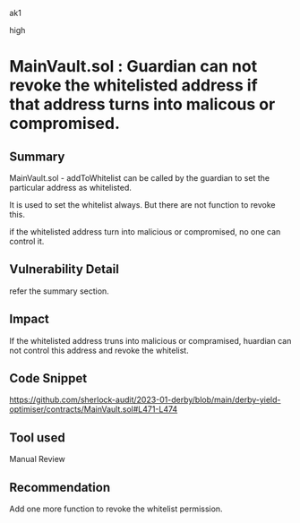 ak1

high

# MainVault.sol : Guardian can not revoke the whitelisted address if that address turns into malicous or compromised.

## Summary

MainVault.sol - addToWhitelist can be called by the guardian to set the particular address as whitelisted.

It is used to set the whitelist always. But there are not function to revoke this.

if the whitelisted address turn into malicious or compromised, no one can control it.

## Vulnerability Detail

refer the summary section.

## Impact
If the whitelisted address truns into malicious or compramised, huardian can not control this address and revoke the whitelist.

## Code Snippet
https://github.com/sherlock-audit/2023-01-derby/blob/main/derby-yield-optimiser/contracts/MainVault.sol#L471-L474
## Tool used

Manual Review

## Recommendation

Add one more function to revoke the whitelist permission.

